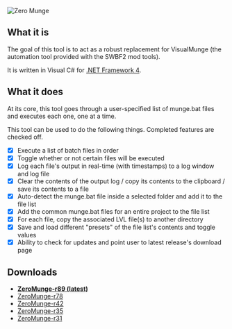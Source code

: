 ![Zero Munge](https://raw.githubusercontent.com/marth8880/ZeroMunge/master/ZeroMunge/Resources/app_banner.jpg)

## What it is

The goal of this tool is to act as a robust replacement for VisualMunge (the automation tool provided with the SWBF2 mod tools).  

It is written in Visual C# for [.NET Framework 4](https://www.microsoft.com/en-us/download/details.aspx?id=17718).

## What it does

At its core, this tool goes through a user-specified list of munge.bat files and executes each one, one at a time.  

This tool can be used to do the following things. Completed features are checked off.

- [x] Execute a list of batch files in order
- [x] Toggle whether or not certain files will be executed
- [x] Log each file's output in real-time (with timestamps) to a log window and log file
- [x] Clear the contents of the output log / copy its contents to the clipboard / save its contents to a file
- [x] Auto-detect the munge.bat file inside a selected folder and add it to the file list
- [x] Add the common munge.bat files for an entire project to the file list
- [x] For each file, copy the associated LVL file(s) to another directory
- [x] Save and load different "presets" of the file list's contents and toggle values
- [x] Ability to check for updates and point user to latest release's download page

## Downloads

* [**ZeroMunge-r89 (latest)**](http://bit.ly/ZeroMunge-r89-DL)
* [ZeroMunge-r78](http://bit.ly/ZeroMunge-r78-DL)
* [ZeroMunge-r42](http://bit.ly/ZeroMunge-r42-DL)
* [ZeroMunge-r35](http://bit.ly/ZeroMunge-r35-DL-new)
* [ZeroMunge-r31](http://bit.ly/ZeroMunge-r31-DL)
